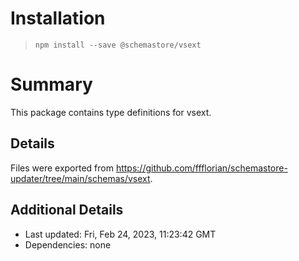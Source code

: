 # Installation
> `npm install --save @schemastore/vsext`

# Summary
This package contains type definitions for vsext.

## Details
Files were exported from https://github.com/ffflorian/schemastore-updater/tree/main/schemas/vsext.

## Additional Details
* Last updated: Fri, Feb 24, 2023, 11:23:42 GMT
* Dependencies: none
